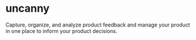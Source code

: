 # uncanny
Capture, organize, and analyze product feedback and manage your product in one place to inform your product decisions.

